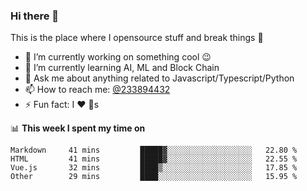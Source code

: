 ### Hi there 👋

<!--
**a233894432/a233894432** is a ✨ _special_ ✨ repository because its `README.md` (this file) appears on your GitHub profile.

Here are some ideas to get you started:

- 🔭 I’m currently working on ...
- 🌱 I’m currently learning ...
- 👯 I’m looking to collaborate on ...
- 🤔 I’m looking for help with ...
- 💬 Ask me about ...
- 📫 How to reach me: ...
- 😄 Pronouns: ...
- ⚡ Fun fact: ...
-->
 
 
This is the place where I opensource stuff and break things :rofl:

- 🔭 I’m currently working on something cool :wink:
- 🌱 I’m currently learning AI, ML and Block Chain
- 💬 Ask me about anything related to Javascript/Typescript/Python
- 📫 How to reach me: [@233894432](https://twitter.com/233894432)
- ⚡ Fun fact: I :heart: :dog:s

📊 **This week I spent my time on**
<!--START_SECTION:waka-->

```text
Markdown     41 mins         █████▓░░░░░░░░░░░░░░░░░░░   22.80 %
HTML         41 mins         █████▓░░░░░░░░░░░░░░░░░░░   22.55 %
Vue.js       32 mins         ████▒░░░░░░░░░░░░░░░░░░░░   17.85 %
Other        29 mins         ████░░░░░░░░░░░░░░░░░░░░░   15.95 %
```

<!--END_SECTION:waka-->
